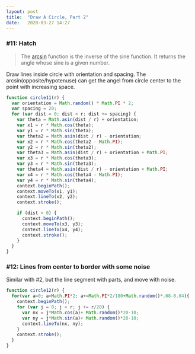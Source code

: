 ```yaml
---
layout: post
title:  "Draw A Circle, Part 2"
date:   2020-03-27 14:27
---
```

### #11: Hatch
>The [arcsin](https://www.mathopenref.com/arcsin.html) function is the inverse of the sine function.
It returns the angle whose sine is a given number.

Draw lines inside circle with orientation and spacing. The arcsin(opposite/hypotenuse) can get the angel from circle center to the point with increasing space.
<canvas id="circle11_2"></canvas>

```javascript
function circle11(r) {
  var orientation = Math.random() * Math.PI * 2;
  var spacing = 20;
  for (var dist = 0; dist < r; dist += spacing) {
    var theta = Math.asin(dist / r) + orientation;
    var x1 = r * Math.cos(theta);
    var y1 = r * Math.sin(theta);
    var theta2 = Math.asin(dist / r) - orientation;
    var x2 = r * Math.cos(theta2 - Math.PI);
    var y2 = r * Math.sin(theta2);
    var theta3 = Math.asin(dist / r) + orientation + Math.PI;
    var x3 = r * Math.cos(theta3);
    var y3 = r * Math.sin(theta3);
    var theta4 = Math.asin(dist / r) - orientation + Math.PI;
    var x4 = r * Math.cos(theta4 - Math.PI);
    var y4 = r * Math.sin(theta4);
    context.beginPath();
    context.moveTo(x1, y1);
    context.lineTo(x2, y2);
    context.stroke();

    if (dist > 0) {
      context.beginPath();
      context.moveTo(x3, y3);
      context.lineTo(x4, y4);
      context.stroke();
    }
  }
}
```
<canvas id="circle11"></canvas>

### #12: Lines from center to border with some noise
Similar with #2, but the line segment with parts, and move with noise.
```javascript
function circle12(r) {
  for(var a=0; a<Math.PI*2; a+=Math.PI*2/180+Math.random()*.08-0.04){
    context.beginPath();
    for (var j = 0; j < r; j += r/20) {
      var nx = j*Math.cos(a)+ Math.random()*20-10;
      var ny = j*Math.sin(a)+ Math.random()*20-10;
      context.lineTo(nx, ny);
    }
    context.stroke();
  }
}
```
<canvas id="circle12"></canvas>

<script>
var width, height, pixelRatio;
var functionNum = 1;

function map_range(value, low1, high1, low2, high2) {
  return low2 + (high2 - low2) * (value - low1) / (high1 - low1);
}

function stop() {
  isRun = !isRun;
}

function counting() {
  counter++;
}

function circle11(x, y, r, context) {
  var rt = Math.random() * Math.PI * 2;

  var step = 20;

  for (var dist = 0; dist < r; dist += step) {
    var theta = Math.asin(dist / r) + rt;

    var x1 = r * Math.cos(theta);
    var y1 = r * Math.sin(theta);

    var theta2 = Math.asin(dist / r) - rt;
    var x2 = r * Math.cos(theta2 - Math.PI);
    var y2 = r * Math.sin(theta2);

    var theta3 = Math.asin(dist / r) + rt + Math.PI;
    var x3 = r * Math.cos(theta3);
    var y3 = r * Math.sin(theta3);
    var theta4 = Math.asin(dist / r) - rt + Math.PI;
    var x4 = r * Math.cos(theta4 - Math.PI);
    var y4 = r * Math.sin(theta4);

    context.beginPath();
    context.moveTo(x1, y1);
    context.lineTo(x2, y2);
    context.stroke();

    if (dist > 0) {
      context.beginPath();
      context.moveTo(x3, y3);
      context.lineTo(x4, y4);
      context.stroke();
    }
  }

}

function circle11_2(x, y, r, context) {
  var rt = Math.PI * 2;
  var dist = 50;
  for(var i=1; i<r/dist; i++){
    var theta = Math.asin(dist*i / r) + rt;
    var x1 = r * Math.cos(theta);
    var y1 = r * Math.sin(theta);

    var theta2 = Math.asin(dist*i / r) - rt;
    var x2 = r * Math.cos(theta2 - Math.PI);
    var y2 = r * Math.sin(theta2);

    context.beginPath();
    context.moveTo(x1+x, y1+y);
    context.lineTo(x2+x, y2+y);
    context.lineTo(x, y);
    context.closePath();
    context.stroke();
  }

  context.beginPath();
  context.arc(x, y, r-2, 0, 2 * Math.PI);
  context.stroke();
}

function circle12(x, y, r, context) {
  for(var a=0; a<Math.PI*2; a+=Math.PI*2/180+Math.random()*.08-0.04){
    context.beginPath();
    for (var j = 0; j < r; j += r/20) {
      var nx = x+j*Math.cos(a)+ Math.random()*20-10;
      var ny = y+j*Math.sin(a)+ Math.random()*20-10;
      context.lineTo(nx, ny);
    }
    context.stroke();
  }
}


var bodyWidth;
function resize(canvas) {
  pixelRatio = window.devicePixelRatio;
  bodyWidth = window.innerWidth-40;
  if(bodyWidth >500){
    bodyWidth = 500;
  }
  width = bodyWidth;
  height = bodyWidth+30;
  canvas.width = width * pixelRatio;
  canvas.height = height * pixelRatio;
  canvas.style.width = "".concat(width, "px");
  canvas.style.height = "".concat(height, "px");
}

function draw(context, index) {

  context.strokeStyle = 'rgba(0,0,0,0.2)';

  context.save();
  context.translate(width * pixelRatio/ 2, height * pixelRatio / 2);

  eval('circle' + index + '(0,-30,bodyWidth,context)');
  context.font = "32px sans-serif";
  context.fillText('#' + index, 0, bodyWidth+20);
  context.restore();
}

function init() {

  for(var i=11; i<13; i++){
    const canvas = document.getElementById('circle'+i);
    const context = canvas.getContext('2d');

    resize(canvas);
    context.lineWidth = pixelRatio;
    context.lineJoin = 'round';
    context.textAlign = 'center';
    context.fillStyle = 'rgba(0,0,0,0.2)';

    draw(context, i);
  }
}

init();

function drawAdditional(){
  const canvas = document.getElementById('circle11_2');
  const context = canvas.getContext('2d');

  resize(canvas);
  context.lineWidth = pixelRatio;
  context.lineJoin = 'round';
  context.textAlign = 'center';

  context.strokeStyle = 'rgba(0,0,0,0.2)';
  context.fillStyle = 'rgba(0,0,0,0.2)';

  context.save();
  context.translate(width * pixelRatio/ 2, height * pixelRatio / 2);
  circle11_2(0,-30,bodyWidth,context);
  context.font = "32px sans-serif";
  context.fillText('arcsin(opposite/hypotenuse)', 0, bodyWidth+20);
  context.restore();
}
drawAdditional();

console.log("ciao")
</script>
